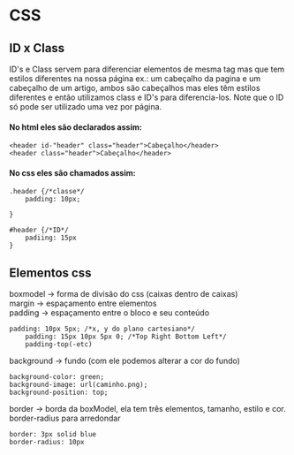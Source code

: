 # CSS
## ID x Class
ID's e Class servem para diferenciar elementos de mesma tag mas que tem estilos diferentes na nossa página ex.: um cabeçalho da pagina e um cabeçalho de um artigo, ambos são cabeçalhos mas eles têm estilos diferentes e então utilizamos class e ID's para diferencia-los. 
Note que o ID só pode ser utilizado uma vez por página. 
#### No html eles são declarados assim:
~~~
<header id-"header" class="header">Cabeçalho</header>
<header class="header">Cabeçalho</header>
~~~
#### No css eles são chamados assim:
~~~
.header {/*classe*/
    padding: 10px;

}

#header {/*ID*/
    padiing: 15px
}
~~~
## Elementos css
boxmodel -> forma de divisão do css (caixas dentro de caixas)  
margin -> espaçamento entre elementos  
padding -> espaçamento entre o bloco e seu conteúdo
~~~
padding: 10px 5px; /*x, y do plano cartesiano*/
    padding: 15px 10px 5px 0; /*Top Right Bottom Left*/
    padding-top(-etc)
~~~ 
background -> fundo (com ele podemos alterar a cor do fundo)  
~~~
background-color: green;
background-image: url(caminho.png);
background-position: top;
~~~
border -> borda da boxModel, ela tem três elementos, tamanho, estilo e cor. border-radius para arredondar   
~~~
border: 3px solid blue
border-radius: 10px
~~~